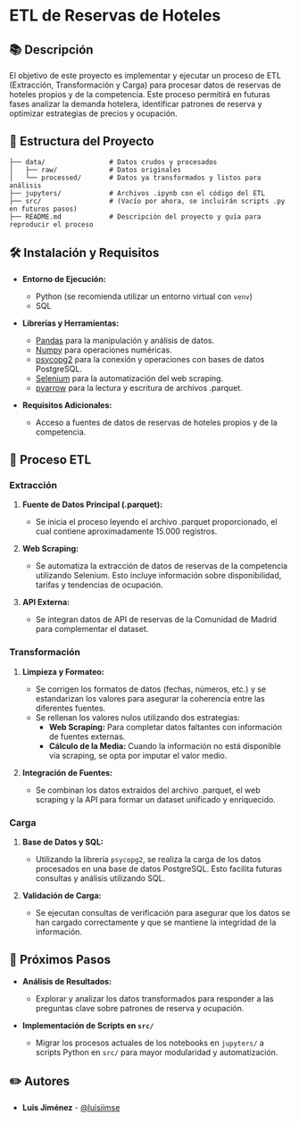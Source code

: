 # ETL de Reservas de Hoteles

## 📚 Descripción

El objetivo de este proyecto es implementar y ejecutar un proceso de ETL (Extracción, Transformación y Carga) para procesar datos de reservas de hoteles propios y de la competencia. Este proceso permitirá en futuras fases analizar la demanda hotelera, identificar patrones de reserva y optimizar estrategias de precios y ocupación.

## 💂️ Estructura del Proyecto

```plaintext
├── data/                # Datos crudos y procesados
│   ├── raw/             # Datos originales
│   └── processed/       # Datos ya transformados y listos para análisis
├── jupyters/            # Archivos .ipynb con el código del ETL
├── src/                 # (Vacío por ahora, se incluirán scripts .py en futuros pasos)
├── README.md            # Descripción del proyecto y guía para reproducir el proceso
```

## 🛠️ Instalación y Requisitos

- **Entorno de Ejecución:**  
  - Python (se recomienda utilizar un entorno virtual con `venv`)
  - SQL

- **Librerías y Herramientas:**  
  - [Pandas](https://pandas.pydata.org/) para la manipulación y análisis de datos.
  - [Numpy](https://numpy.org/) para operaciones numéricas.
  - [psycopg2](https://www.psycopg.org/) para la conexión y operaciones con bases de datos PostgreSQL.
  - [Selenium](https://www.selenium.dev/) para la automatización del web scraping.
  - [pyarrow](https://arrow.apache.org/docs/python/) para la lectura y escritura de archivos .parquet.

- **Requisitos Adicionales:**  
  - Acceso a fuentes de datos de reservas de hoteles propios y de la competencia.

## 🔄 Proceso ETL

### Extracción

1. **Fuente de Datos Principal (.parquet):**  
   - Se inicia el proceso leyendo el archivo .parquet proporcionado, el cual contiene aproximadamente 15.000 registros.
   
2. **Web Scraping:**  
   - Se automatiza la extracción de datos de reservas de la competencia utilizando Selenium. Esto incluye información sobre disponibilidad, tarifas y tendencias de ocupación.
   
3. **API Externa:**  
   - Se integran datos de API de reservas de la Comunidad de Madrid para complementar el dataset.

### Transformación

1. **Limpieza y Formateo:**  
   - Se corrigen los formatos de datos (fechas, números, etc.) y se estandarizan los valores para asegurar la coherencia entre las diferentes fuentes.
   - Se rellenan los valores nulos utilizando dos estrategias:  
     - **Web Scraping:** Para completar datos faltantes con información de fuentes externas.
     - **Cálculo de la Media:** Cuando la información no está disponible vía scraping, se opta por imputar el valor medio.
   
2. **Integración de Fuentes:**  
   - Se combinan los datos extraídos del archivo .parquet, el web scraping y la API para formar un dataset unificado y enriquecido.

### Carga

1. **Base de Datos y SQL:**  
   - Utilizando la librería `psycopg2`, se realiza la carga de los datos procesados en una base de datos PostgreSQL. Esto facilita futuras consultas y análisis utilizando SQL.
   
2. **Validación de Carga:**  
   - Se ejecutan consultas de verificación para asegurar que los datos se han cargado correctamente y que se mantiene la integridad de la información.

## 🎯 Próximos Pasos

- **Análisis de Resultados:**  
  - Explorar y analizar los datos transformados para responder a las preguntas clave sobre patrones de reserva y ocupación.
  
- **Implementación de Scripts en `src/`**  
  - Migrar los procesos actuales de los notebooks en `jupyters/` a scripts Python en `src/` para mayor modularidad y automatización.

## ✏️ Autores

- **Luis Jiménez** - [@luisjimse](https://github.com/luisjimse)
